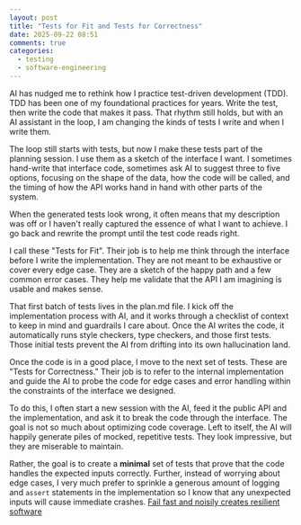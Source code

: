 ```yaml
---
layout: post
title: "Tests for Fit and Tests for Correctness"
date: 2025-09-22 08:51
comments: true
categories:
  - testing
  - software-engineering
---
```


AI has nudged me to rethink how I practice test-driven development (TDD). TDD
has been one of my foundational practices for years. Write the test, then write
the code that makes it pass. That rhythm still holds, but with an AI assistant
in the loop, I am changing the kinds of tests I write and when I write them.

The loop still starts with tests, but now I make these tests part of the
planning session. I use them as a sketch of the interface I want. I sometimes
hand-write that interface code, sometimes ask AI to suggest three to five
options, focusing on the shape of the data, how the code will be called, and
the timing of how the API works hand in hand with other parts of the system.

When the generated tests look wrong, it often means that my description was off
or I haven't really captured the essence of what I want to achieve. I go back
and rewrite the prompt until the test code reads right.

I call these "Tests for Fit". Their job is to help me think through the
interface before I write the implementation. They are not meant to be exhaustive
or cover every edge case. They are a sketch of the happy path and a few common
error cases. They help me validate that the API I am imagining is usable and
makes sense. 

That first batch of tests lives in the plan.md file. I kick off the
implementation process with AI, and it works through a checklist of context to
keep in mind and guardrails I care about. Once the AI writes the code, it
automatically runs style checkers, type checkers, and those first tests. Those
initial tests prevent the AI from drifting into its own hallucination land.

Once the code is in a good place, I move to the next set of tests. These are
"Tests for Correctness." Their job is to refer to the internal implementation
and guide the AI to probe the code for edge cases and error handling within the
constraints of the interface we designed.

To do this, I often start a new session with the AI, feed it the public API and
the implementation, and ask it to break the code through the interface. The
goal is not so much about optimizing code coverage. Left to itself, the AI will
happily generate piles of mocked, repetitive tests. They look impressive, but
they are miserable to maintain.

Rather, the goal is to create a **minimal** set of tests that prove that the
code handles the expected inputs correctly. Further, instead of worrying about
edge cases, I very much prefer to sprinkle a generous amount of logging and
`assert` statements in the implementation so I know that any unexpected inputs
will cause immediate crashes. [Fail fast and noisily creates resilient software](/fail-fast-and-noisely-creates-more-resilient-software.html)
